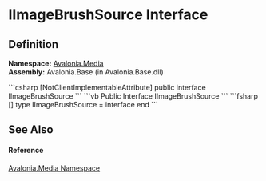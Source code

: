 # IImageBrushSource Interface




## Definition
**Namespace:** <a href="N_Avalonia_Media">Avalonia.Media</a>  
**Assembly:** Avalonia.Base (in Avalonia.Base.dll)

<Tabs groupId="api-code-preview">
<TabItem value="csharp" label="C#">
```csharp
[NotClientImplementableAttribute]
public interface IImageBrushSource
```
</TabItem>
<TabItem value="vb" label="VB">
```vb
<NotClientImplementableAttribute>
Public Interface IImageBrushSource
```
</TabItem>
<TabItem value="fsharp" label="F#">
```fsharp
[<NotClientImplementableAttribute>]
type IImageBrushSource = interface end
```
</TabItem>
</Tabs>



## See Also


#### Reference
<a href="N_Avalonia_Media">Avalonia.Media Namespace</a>  

